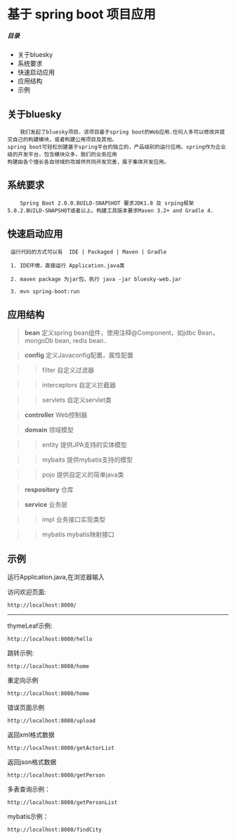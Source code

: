 基于 spring boot 项目应用
===
##### 目录 #####
*   关于bluesky
*   系统要求
*   快速启动应用
*   应用结构
*   示例

## 关于bluesky

        我们发起了bluesky项目，该项目基于spring boot的Web应用.任何人多可以修改并提交自己的构建模块，或者构建公用项目及其他。
    spring boot可轻松创建基于spring平台的独立的，产品级别的运行应用。spring作为企业级的开发平台，包含模块众多，我们的业务应用
    构建由各个擅长各自领域的攻城师共同开发完善，属于集体开发应用。

## 系统要求
  
        Spring Boot 2.0.0.BUILD-SNAPSHOT 要求JDK1.8 及 srping框架5.0.2.BUILD-SNAPSHOT或者以上。构建工具版本要求Maven 3.2+ and Gradle 4.
        
## 快速启动应用

     运行代码的方式可以有  IDE | Packaged | Maven | Gradle
     
     1. IDE环境，直接运行 Application.java类

     2. maven package 为jar包，执行 java -jar bluesky-web.jar
     
     3. mvn spring-boot:run
     
## 应用结构   

>**bean**       定义spring bean组件，使用注释@Component，如jdbc Bean，mongoDb bean, redis bean..

>**config**     定义Javaconfig配置，属性配置

>>filter    自定义过滤器

>>interceptors 自定义拦截器

>>servlets  自定义servlet类

>**controller**  Web控制器

>**domain**  领域模型

>>entity  提供JPA支持的实体模型

>>mybaits 提供mybatis支持的模型

>>pojo  提供自定义的简单java类

>**respository** 仓库

>**service**  业务层

>>impl  业务接口实现类型

>>mybatis mybatis映射接口
    
## 示例
运行Application.java,在浏览器输入

访问欢迎页面:
```
http://localhost:8080/
```
*************

thymeLeaf示例:
```
http://localhost:8080/hello
```

跳转示例:
```
http://localhost:8080/home
```
重定向示例

```
http://localhost:8080/home
```
错误页面示例
```
http://localhost:8080/upload
```

返回xml格式数据
```
http://localhost:8080/getActorList
```
返回json格式数据
```
http://localhost:8080/getPerson
```

多表查询示例：
```
http://localhost:8080/getPersonList
```
mybatis示例：
```
http://localhost:8080/findCity
```









     
     
     
     
     

